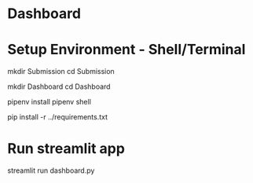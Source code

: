 # Dashboard
# Setup Environment - Shell/Terminal

mkdir Submission
cd Submission

mkdir Dashboard
cd Dashboard

pipenv install
pipenv shell

pip install -r ../requirements.txt


# Run streamlit app

streamlit run dashboard.py
